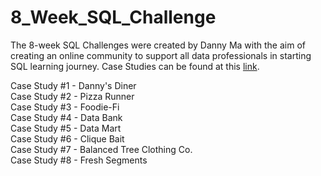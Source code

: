 # 8_Week_SQL_Challenge

The 8-week SQL Challenges were created by Danny Ma with the aim of creating an online community to support all data professionals in starting SQL learning journey. Case Studies can be found at this [link](https://8weeksqlchallenge.com/getting-started/).

Case Study #1 - Danny's Diner <br>
Case Study #2 - Pizza Runner <br>
Case Study #3 - Foodie-Fi <br>
Case Study #4 - Data Bank <br>
Case Study #5 - Data Mart <br>
Case Study #6 - Clique Bait <br>
Case Study #7 - Balanced Tree Clothing Co. <br>
Case Study #8 - Fresh Segments <br>
